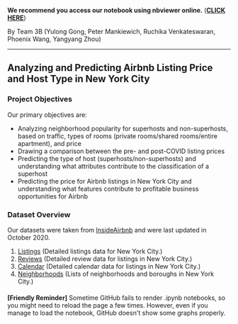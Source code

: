 **We recommend you access our notebook using nbviewer online.** (**[CLICK HERE](https://nbviewer.jupyter.org/github/phoenix-w/BA780-Airbnb-Project/blob/main/Airbnb_Project.ipynb)**)

By Team 3B (Yulong Gong, Peter Mankiewich, Ruchika Venkateswaran, Phoenix Wang, Yangyang Zhou)

---


## Analyzing and Predicting Airbnb Listing Price and Host Type in New York City


### Project Objectives
Our primary objectives are:

* Analyzing neighborhood popularity for superhosts and non-superhosts, based on traffic, types of rooms (private rooms/shared rooms/entire apartment), and price
* Drawing a comparison between the pre- and post-COVID listing prices
* Predicting the type of host (superhosts/non-superhosts) and understanding what attributes contribute to the classification of a superhost
* Predicting the price for Airbnb listings in New York City and understanding what features contribute to profitable business opportunities for Airbnb

### Dataset Overview
Our datasets were taken from [InsideAirbnb](http://insideairbnb.com/get-the-data.html) and were last updated in October 2020.

1. [Listings](http://data.insideairbnb.com/united-states/ny/new-york-city/2020-10-05/data/listings.csv.gz) (Detailed listings data for New York City.)
2. [Reviews](http://data.insideairbnb.com/united-states/ny/new-york-city/2020-10-05/data/reviews.csv.gz) (Detailed review data for listings in New York City.)
3. [Calendar](http://data.insideairbnb.com/united-states/ny/new-york-city/2020-10-05/data/calendar.csv.gz) (Detailed calendar data for listings in New York City.)
4. [Neighborhoods](http://data.insideairbnb.com/united-states/ny/new-york-city/2020-10-05/visualisations/neighbourhoods.csv) (Lists of neighborhoods and boroughs in New York City.)
####

**[Friendly Reminder]** Sometime GitHub fails to render .ipynb notebooks, so you might need to reload the page a few times. However, even if you manage to load the notebook, GitHub doesn't show some graphs properly.
